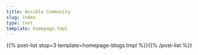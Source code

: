 ```yaml
---
title: Ansible Community
slug: index
type: text
template: homepage.tmpl
---
```

{{% post-list stop=3 template=homepage-blogs.tmpl %}}{{% /post-list %}}
